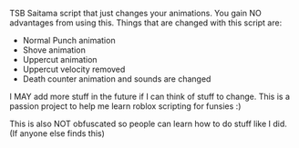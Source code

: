 TSB Saitama script that just changes your animations. You gain NO advantages from using this. Things that are changed with this script are:

- Normal Punch animation
- Shove animation
- Uppercut animation
- Uppercut velocity removed
- Death counter animation and sounds are changed

I MAY add more stuff in the future if I can think of stuff to change. This is a passion project to help me learn roblox scripting for funsies :)

This is also NOT obfuscated so people can learn how to do stuff like I did. (If anyone else finds this)
